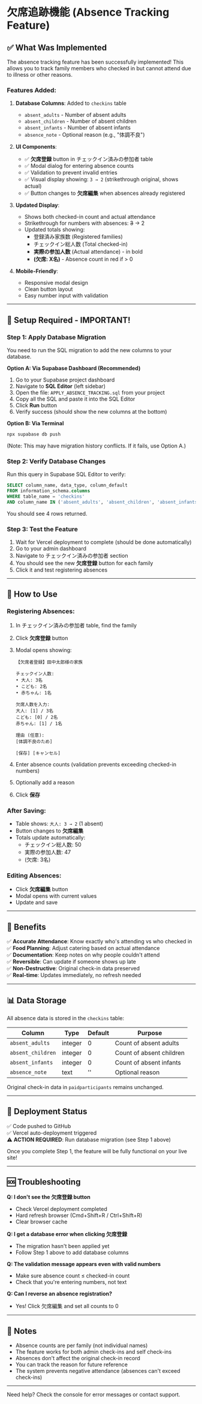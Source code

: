 # 欠席追跡機能 (Absence Tracking Feature)

## ✅ What Was Implemented

The absence tracking feature has been successfully implemented! This allows you to track family members who checked in but cannot attend due to illness or other reasons.

### Features Added:

1. **Database Columns**: Added to `checkins` table
   - `absent_adults` - Number of absent adults
   - `absent_children` - Number of absent children  
   - `absent_infants` - Number of absent infants
   - `absence_note` - Optional reason (e.g., "体調不良")

2. **UI Components**:
   - ✅ **欠席登録** button in チェックイン済みの参加者 table
   - ✅ Modal dialog for entering absence counts
   - ✅ Validation to prevent invalid entries
   - ✅ Visual display showing: `3 → 2` (strikethrough original, shows actual)
   - ✅ Button changes to **欠席編集** when absences already registered

3. **Updated Display**:
   - Shows both checked-in count and actual attendance
   - Strikethrough for numbers with absences: ~~3~~ → 2
   - Updated totals showing:
     - 登録済み家族数 (Registered families)
     - チェックイン総人数 (Total checked-in)
     - **実際の参加人数** (Actual attendance) - in bold
     - **(欠席: X名)** - Absence count in red if > 0

4. **Mobile-Friendly**: 
   - Responsive modal design
   - Clean button layout
   - Easy number input with validation

---

## 🔧 Setup Required - IMPORTANT!

### Step 1: Apply Database Migration

You need to run the SQL migration to add the new columns to your database.

**Option A: Via Supabase Dashboard (Recommended)**

1. Go to your Supabase project dashboard
2. Navigate to **SQL Editor** (left sidebar)
3. Open the file: `APPLY_ABSENCE_TRACKING.sql` from your project
4. Copy all the SQL and paste it into the SQL Editor
5. Click **Run** button
6. Verify success (should show the new columns at the bottom)

**Option B: Via Terminal**
```bash
npx supabase db push
```
(Note: This may have migration history conflicts. If it fails, use Option A.)

### Step 2: Verify Database Changes

Run this query in Supabase SQL Editor to verify:
```sql
SELECT column_name, data_type, column_default
FROM information_schema.columns
WHERE table_name = 'checkins'
AND column_name IN ('absent_adults', 'absent_children', 'absent_infants', 'absence_note');
```

You should see 4 rows returned.

### Step 3: Test the Feature

1. Wait for Vercel deployment to complete (should be done automatically)
2. Go to your admin dashboard
3. Navigate to チェックイン済みの参加者 section
4. You should see the new **欠席登録** button for each family
5. Click it and test registering absences

---

## 📱 How to Use

### Registering Absences:

1. In チェックイン済みの参加者 table, find the family
2. Click **欠席登録** button
3. Modal opens showing:
   ```
   【欠席者登録】田中太郎様の家族
   
   チェックイン人数:
   • 大人: 3名
   • こども: 2名
   • 赤ちゃん: 1名
   
   欠席人数を入力:
   大人: [1] / 3名
   こども: [0] / 2名
   赤ちゃん: [1] / 1名
   
   理由 (任意):
   [体調不良のため]
   
   [保存] [キャンセル]
   ```

4. Enter absence counts (validation prevents exceeding checked-in numbers)
5. Optionally add a reason
6. Click **保存**

### After Saving:

- Table shows: `大人: 3 → 2` (1 absent)
- Button changes to **欠席編集**
- Totals update automatically:
  - チェックイン総人数: 50
  - 実際の参加人数: 47
  - (欠席: 3名)

### Editing Absences:

- Click **欠席編集** button
- Modal opens with current values
- Update and save

---

## 🎯 Benefits

✅ **Accurate Attendance**: Know exactly who's attending vs who checked in  
✅ **Food Planning**: Adjust catering based on actual attendance  
✅ **Documentation**: Keep notes on why people couldn't attend  
✅ **Reversible**: Can update if someone shows up late  
✅ **Non-Destructive**: Original check-in data preserved  
✅ **Real-time**: Updates immediately, no refresh needed  

---

## 📊 Data Storage

All absence data is stored in the `checkins` table:

| Column | Type | Default | Purpose |
|--------|------|---------|---------|
| `absent_adults` | integer | 0 | Count of absent adults |
| `absent_children` | integer | 0 | Count of absent children |
| `absent_infants` | integer | 0 | Count of absent infants |
| `absence_note` | text | '' | Optional reason |

Original check-in data in `paidparticipants` remains unchanged.

---

## 🚀 Deployment Status

✅ Code pushed to GitHub  
✅ Vercel auto-deployment triggered  
⚠️ **ACTION REQUIRED**: Run database migration (see Step 1 above)  

Once you complete Step 1, the feature will be fully functional on your live site!

---

## 🆘 Troubleshooting

**Q: I don't see the 欠席登録 button**
- Check Vercel deployment completed
- Hard refresh browser (Cmd+Shift+R / Ctrl+Shift+R)
- Clear browser cache

**Q: I get a database error when clicking 欠席登録**
- The migration hasn't been applied yet
- Follow Step 1 above to add database columns

**Q: The validation message appears even with valid numbers**
- Make sure absence count ≤ checked-in count
- Check that you're entering numbers, not text

**Q: Can I reverse an absence registration?**
- Yes! Click 欠席編集 and set all counts to 0

---

## 📝 Notes

- Absence counts are per family (not individual names)
- The feature works for both admin check-ins and self check-ins
- Absences don't affect the original check-in record
- You can track the reason for future reference
- The system prevents negative attendance (absences can't exceed check-ins)

---

Need help? Check the console for error messages or contact support.

